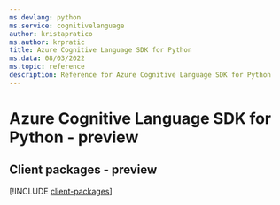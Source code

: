 ```yaml
---
ms.devlang: python
ms.service: cognitivelanguage
author: kristapratico
ms.author: krpratic
title: Azure Cognitive Language SDK for Python
ms.data: 08/03/2022
ms.topic: reference
description: Reference for Azure Cognitive Language SDK for Python
---
```

# Azure Cognitive Language SDK for Python - preview

## Client packages - preview
[!INCLUDE [client-packages](cognitive-language-client-index.md)]